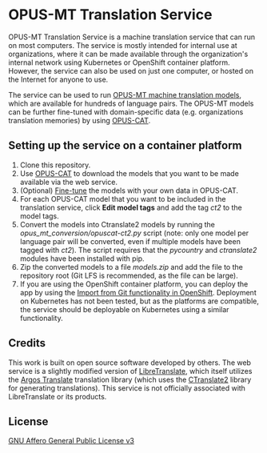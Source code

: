 # OPUS-MT Translation Service

OPUS-MT Translation Service is a machine translation service that can run on most computers. The service is mostly intended for internal use at organizations, where it can be made available through the organization's internal network using Kubernetes or OpenShift container platform. However, the service can also be used on just one computer, or hosted on the Internet for anyone to use.

The service can be used to run [OPUS-MT machine translation models](https://opus.nlpl.eu/dashboard/index.php?model=all&test=all&pkg=opusmt), which are available for hundreds of language pairs. The OPUS-MT models can be further fine-tuned with domain-specific data (e.g. organizations translation memories) by using [OPUS-CAT](https://helsinki-nlp.github.io/OPUS-CAT/finetune).

## Setting up the service on a container platform

1. Clone this repository.
2. Use [OPUS-CAT](https://helsinki-nlp.github.io/OPUS-CAT/install) to download the models that you want to be made available via the web service.
3. (Optional) [Fine-tune](https://helsinki-nlp.github.io/OPUS-CAT/finetune) the models with your own data in OPUS-CAT.
4. For each OPUS-CAT model that you want to be included in the translation service, click **Edit model tags** and add the tag _ct2_ to the model tags.
5. Convert the models into Ctranslate2 models by running the _opus_mt_conversion/opuscat-ct2.py_ script (note: only one model per language pair will be converted, even if multiple models have been tagged with _ct2_). The script requires that the _pycountry_ and _ctranslate2_ modules have been installed with pip.
6. Zip the converted models to a file _models.zip_ and add the file to the repository root (Git LFS is recommended, as the file can be large).
7. If you are using the OpenShift container platform, you can deploy the app by using the [Import from Git functionality in OpenShift](https://access.redhat.com/documentation/en-us/red_hat_openshift_data_science/1/html/developing_a_data_model/creating-an-openshift-application-from-a-git-repository_deploy-models). Deployment on Kubernetes has not been tested, but as the platforms are compatible, the service should be deployable on Kubernetes using a similar functionality.

## Credits

This work is built on open source software developed by others. The web service is a slightly modified version of [LibreTranslate](https://libretranslate.com), which itself utilizes the [Argos Translate](https://github.com/argosopentech/argos-translate) translation library (which uses the [CTranslate2](https://github.com/OpenNMT/CTranslate2) library for generating translations). This service is not officially associated with LibreTranslate or its products.

## License

[GNU Affero General Public License v3](https://www.gnu.org/licenses/agpl-3.0.en.html)
